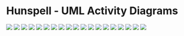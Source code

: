 # Hunspell - UML Activity Diagrams
[![](affix-check-activity-diagram.svg)](affix-check-activity-diagram.svg)
[![](checkword-activity-diagram.svg)](checkword-activity-diagram.svg)
[![](cleanword2-activity-diagram.svg)](cleanword2-activity-diagram.svg)
[![](prefix-check-activity-diagram.svg)](prefix-check-activity-diagram.svg)
[![](prefix-check-twosfx-activity-diagram.svg)](prefix-check-twosfx-activity-diagram.svg)
[![](prepare-testing-word-lists-activity-diagram.svg)](prepare-testing-word-lists-activity-diagram.svg)
[![](regression-testing-activity-diagram.svg)](regression-testing-activity-diagram.svg)
[![](search-dictionaries-activity-diagram.svg)](search-dictionaries-activity-diagram.svg)
[![](segmentation-code_points-activity-diagram.svg)](segmentation-code_points-activity-diagram.svg)
[![](segmentation-preprocess_boundaries-activity-diagram.svg)](segmentation-preprocess_boundaries-activity-diagram.svg)
[![](segmentation-word_breakables-activity-diagram.svg)](segmentation-word_breakables-activity-diagram.svg)
[![](spell-activity-diagram.svg)](spell-activity-diagram.svg)
[![](spell_break-activity-diagram.svg)](spell_break-activity-diagram.svg)
[![](spell_priv-activity-diagram.svg)](spell_priv-activity-diagram.svg)
[![](spell-recurse-breakpoints-activity-diagram.svg)](spell-recurse-breakpoints-activity-diagram.svg)
[![](spell-upper-or-capitalized-activity-diagram.svg)](spell-upper-or-capitalized-activity-diagram.svg)
[![](suffix-check-activity-diagram.svg)](suffix-check-activity-diagram.svg)
[![](suffix-check-twosfx-activity-diagram.svg)](suffix-check-twosfx-activity-diagram.svg)
[![](top-level-activity-diagram.svg)](top-level-activity-diagram.svg)
